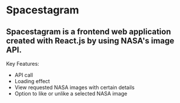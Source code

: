 # Spacestagram

## Spacestagram is a frontend web application created with React.js by using NASA's image API. 

Key Features:
- API call
- Loading effect
- View requested NASA images with certain details
- Option to like or unlike a selected NASA image
